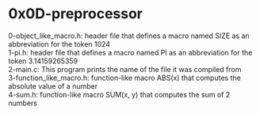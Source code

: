 # 0x0D-preprocessor
0-object_like_macro.h: header file that defines a macro named SIZE as an abbreviation for the token 1024 \
1-pi.h: header file that defines a macro named PI as an abbreviation for the token 3.14159265359 \
2-main.c: This program prints the name of the file it was compiled from \
3-function_like_macro.h: function-like macro ABS(x) that computes the absolute value of a number \
4-sum.h: function-like macro SUM(x, y) that computes the sum of 2 numbers

